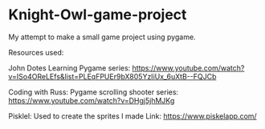 # Knight-Owl-game-project

My attempt to make a small game project using pygame. 

Resources used:

John Dotes Learning Pygame series: https://www.youtube.com/watch?v=ISo4OReLEfs&list=PLEqFPUEr9bX805YzIiUx_6uXtB--FQJCb

Coding with Russ: Pygame scrolling shooter series: https://www.youtube.com/watch?v=DHgj5jhMJKg

Pisklel: Used to create the sprites I made
Link: https://www.piskelapp.com/
